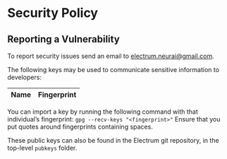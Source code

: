 # Security Policy

## Reporting a Vulnerability

To report security issues send an email to electrum.neurai@gmail.com.

The following keys may be used to communicate sensitive information to developers:

| Name | Fingerprint |
|------|-------------|

You can import a key by running the following command with that
individual’s fingerprint: `gpg --recv-keys "<fingerprint>"`
Ensure that you put quotes around fingerprints containing spaces.

These public keys can also be found in the Electrum git repository,
in the top-level `pubkeys` folder.
